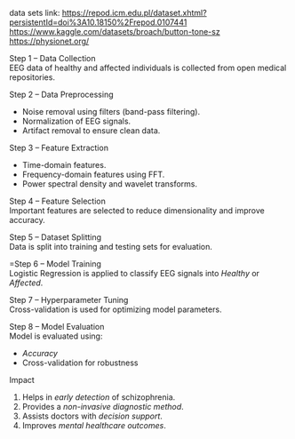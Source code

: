 data sets link:
https://repod.icm.edu.pl/dataset.xhtml?persistentId=doi%3A10.18150%2Frepod.0107441
https://www.kaggle.com/datasets/broach/button-tone-sz
https://physionet.org/


Step 1 – Data Collection  
EEG data of healthy and affected individuals is collected from open medical repositories.

 Step 2 – Data Preprocessing  
- Noise removal using filters (band-pass filtering).  
- Normalization of EEG signals.  
- Artifact removal to ensure clean data.  

Step 3 – Feature Extraction  
- Time-domain features.  
- Frequency-domain features using FFT.  
- Power spectral density and wavelet transforms.  

Step 4 – Feature Selection  
Important features are selected to reduce dimensionality and improve accuracy.  

 Step 5 – Dataset Splitting  
Data is split into training and testing sets for evaluation.  

=Step 6 – Model Training  
Logistic Regression is applied to classify EEG signals into *Healthy* or *Affected*.  

 Step 7 – Hyperparameter Tuning  
Cross-validation is used for optimizing model parameters.  

 Step 8 – Model Evaluation  
Model is evaluated using:  
- *Accuracy*  
- Cross-validation for robustness  

 Impact
1. Helps in *early detection* of schizophrenia.  
2. Provides a *non-invasive diagnostic method*.  
3. Assists doctors with *decision support*.  
4. Improves *mental healthcare outcomes*.  


